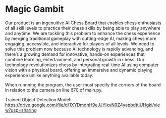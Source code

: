 # Magic Gambit
Our product is an ingenuitive AI Chess Board that enables chess enthusiasts of all skill levels to practice their chess skills by being able to play anywhere and anytime. We are tackling this problem to enhance the chess experience by merging traditional gameplay with cutting-edge AI, making chess more engaging, accessible, and interactive for players of all levels. We need to solve this problem now because AI technology is rapidly advancing, and there’s a growing demand for innovative, hands-on experiences that combine learning, entertainment, and personal growth in chess. Our technology revolutionizes chess by integrating real-time AI using computer vision with a physical board, offering an immersive and dynamic playing experience unlike anything available today.

When runnning the program, the user must specify the corners of the board in relation to the camera on line 670 of main.py.

Trained Object Detection Model: https://drive.google.com/file/d/1XYDmdhH9eJJYIxvN0Z4yapbdttlUHgki/view?usp=sharing
